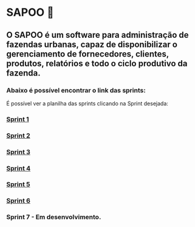# SAPOO 🐸
## O SAPOO é um software para administração de fazendas urbanas, capaz de disponibilizar o gerenciamento de fornecedores, clientes, produtos, relatórios e todo o ciclo produtivo da fazenda. 

### Abaixo é possível encontrar o link das sprints:


 É possível ver a planilha das sprints clicando na Sprint desejada:

### [Sprint 1](https://github.com/Mateus03Miranda/ADS_PIM_TerceiroSemestre/tree/main/Sprint1) 
### [Sprint 2](https://github.com/Mateus03Miranda/ADS_PIM_TerceiroSemestre/tree/main/Sprint2)
### [Sprint 3](https://github.com/Mateus03Miranda/ADS_PIM_TerceiroSemestre/tree/main/Sprint3)
### [Sprint 4](https://github.com/Mateus03Miranda/ADS_PIM_TerceiroSemestre/tree/main/Sprint4)
### [Sprint 5](https://github.com/Mateus03Miranda/ADS_PIM_TerceiroSemestre/tree/main/Sprint5)
### [Sprint 6](https://github.com/Mateus03Miranda/ADS_PIM_TerceiroSemestre/tree/main/Sprint6)
### Sprint 7 - Em desenvolvimento.

